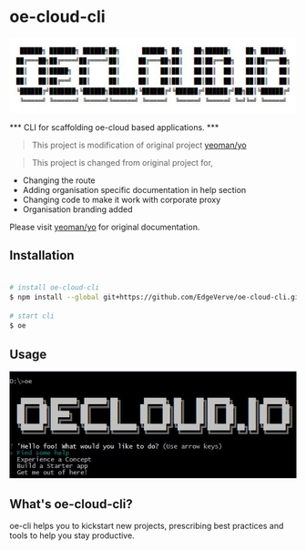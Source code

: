 # oe-cloud-cli

![logo](/img/title.JPG)
                                                                            
*** CLI for scaffolding oe-cloud based applications. ***

> This project is modification of original project [yeoman/yo](https://github.com/yeoman/yo)

> This project is changed from original project for,

* Changing the route
* Adding organisation specific documentation in help section
* Changing code to make it work with corporate proxy
* Organisation branding added

Please visit [yeoman/yo](https://github.com/yeoman/yo) for original documentation.

## Installation

```sh

# install oe-cloud-cli
$ npm install --global git+https://github.com/EdgeVerve/oe-cloud-cli.git

# start cli
$ oe

```

## Usage

![usage](/img/usage.JPG)

## What's oe-cloud-cli?

oe-cli helps you to kickstart new projects, prescribing best practices and tools to help you stay productive.